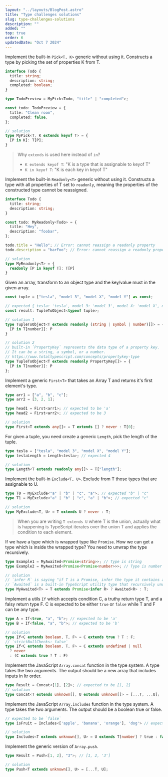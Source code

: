 ```yaml
---
layout: "../layouts/BlogPost.astro"
title: "Type challenges solutions"
slug: type-challenges-solutions
description: ""
added: ""
top: true
order: 6
updatedDate: "Oct 7 2024"
---
```


Implement the built-in `Pick<T, K>` generic without using it. Constructs a type by picking the set of properties K from T.

```ts
interface Todo {
  title: string;
  description: string;
  completed: boolean;
}

type TodoPreview = MyPick<Todo, "title" | "completed">;

const todo: TodoPreview = {
  title: "Clean room",
  completed: false,
};

// solution
type MyPick<T, K extends keyof T> = {
  [P in K]: T[P];
}
```

> Why `extends` is used here instead of `in`?
> - `K extends keyof T`: "K is a type that is assignable to keyof T"
> - `K in keyof T`: "K is each key in keyof T"

Implement the built-in `Readonly<T>` generic without using it. Constructs a type with all properties of T set to `readonly`, meaning the properties of the constructed type cannot be reassigned.

```ts
interface Todo {
  title: string;
  description: string;
}

const todo: MyReadonly<Todo> = {
  title: "Hey",
  description: "foobar",
};

todo.title = "Hello"; // Error: cannot reassign a readonly property
todo.description = "barFoo"; // Error: cannot reassign a readonly property

// solution
type MyReadonly<T> = {
  readonly [P in keyof T]: T[P]
}
```

Given an array, transform to an object type and the key/value must in the given array.

```ts
const tuple = ["tesla", "model 3", "model X", "model Y"] as const;

// expected { tesla: 'tesla', model 3: 'model 3', model X: 'model X', model Y: 'model Y'}
const result: TupleToObject<typeof tuple>;

// solution 1
type TupleToObject<T extends readonly (string | symbol | number)[]> = {
  [P in T[number]]: P
}

// solution 2
// built-in `PropertyKey` represents the data type of a property key.
// It can be a string, a symbol, or a number.
// https://www.totaltypescript.com/concepts/propertykey-type
type TupleToObject<T extends readonly PropertyKey[]> = {
  [P in T[number]]: P
};
```

Implement a generic `First<T>` that takes an Array T and returns it's first element's type.

```ts
type arr1 = ["a", "b", "c"];
type arr2 = [3, 2, 1];

type head1 = First<arr1>; // expected to be 'a'
type head2 = First<arr2>; // expected to be 3

// solution
type First<T extends any[]> = T extends [] ? never : T[0];
```

For given a tuple, you need create a generic `Length`, pick the length of the tuple.

```ts
type tesla = ["tesla", "model 3", "model X", "model Y"];
type teslaLength = Length<tesla>; // expected 4

// solution
type Length<T extends readonly any[]> = T["length"];
```

Implement the built-in `Exclude<T, U>`. Exclude from T those types that are assignable to U.

```ts
type T0 = MyExclude<"a" | "b" | "c", "a">; // expected "b" | "c"
type T1 = MyExclude<"a" | "b" | "c", "a" | "b">; // expected "c"

// solution
type MyExclude<T, U> = T extends U ? never : T;
```

> When you are writing `T extends U` where T is the union, actually what is happening is TypeScript iterates over the union T and applies the condition to each element.

If we have a type which is wrapped type like `Promise`. How we can get a type which is inside the wrapped type? You need to unwrap the type recursively.

```ts
type Example1 = MyAwaited<Promise<string>>; // Type is string
type Example2 = MyAwaited<Promise<Promise<number>>>; // Type is number

// solution
// `infer R` is saying "if T is a Promise, infer the type it contains and call it R".
// `Awaited` is a built-in TypeScript utility type that recursively unwraps Promise types.
type MyAwaited<T> = T extends Promise<infer R> ? Awaited<R> : T;
```

Implement a utils `If` which accepts condition C, a truthy return type T, and a falsy return type F. C is expected to be either `true` or `false` while T and F can be any type.

```ts
type A = If<true, "a", "b">; // expected to be 'a'
type B = If<false, "a", "b">; // expected to be 'b'

// solution
type If<C extends boolean, T, F> = C extends true ? T : F;
// `strictNullChecks: false`
type If<C extends boolean, T, F> = C extends undefined | null 
  ? never
  : (C extends true ? T : F)
```

Implement the JavaScript `Array.concat` function in the type system. A type takes the two arguments. The output should be a new array that includes inputs in ltr order.

```ts
type Result = Concat<[1], [2]>; // expected to be [1, 2]
// solution
type Concat<T extends unknown[], U extends unknown[]> = [...T, ...U];
```

Implement the JavaScript `Array.includes` function in the type system. A type takes the two arguments. The output should be a boolean true or false.

```ts
// expected to be `false`
type isFruit = Includes<['apple', 'banana', 'orange'], 'dog'> // expected to be `false`

// solution
type Includes<T extends unknown[], U> = U extends T[number] ? true : false;
```

Implement the generic version of `Array.push`.

```ts
type Result = Push<[1, 2], "3">; // [1, 2, '3']

// solution
type Push<T extends unknown[], U> = [...T, U];
```
